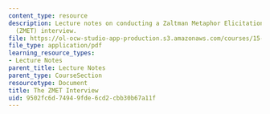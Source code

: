 ```yaml
---
content_type: resource
description: Lecture notes on conducting a Zaltman Metaphor Elicitation Technique
  (ZMET) interview.
file: https://ol-ocw-studio-app-production.s3.amazonaws.com/courses/15-821-listening-to-the-customer-fall-2002/9502fc6d74949fde6cd2cbb30b67a11f_bostonbeer.pdf
file_type: application/pdf
learning_resource_types:
- Lecture Notes
parent_title: Lecture Notes
parent_type: CourseSection
resourcetype: Document
title: The ZMET Interview
uid: 9502fc6d-7494-9fde-6cd2-cbb30b67a11f
---
```

